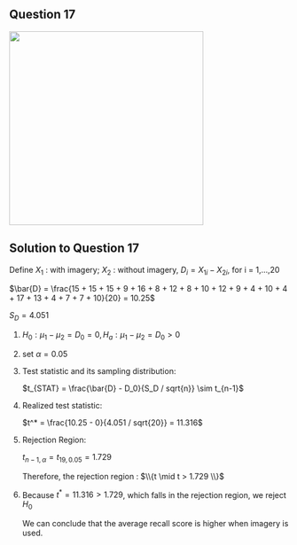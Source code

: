 ## Question 17
<img src = "https://github.com/user-attachments/assets/f5a0e99e-2b0b-4bc3-addc-cf419575d0d4" width = "350">

## Solution to Question 17

Define $X_1$ : with imagery; $X_2$ : without imagery, $D_i = X_{1i} - X_{2i}$, for i = 1,...,20

$\bar{D} = \frac{15 + 15 + 15 + 9 + 16 + 8 + 12 + 8 + 10 + 12 + 9 + 4 + 10 + 4 + 17 + 13 + 4 + 7 +  7 + 10}{20} = 10.25$

$S_D = 4.051$

1. $H_0 : \mu_1 - \mu_2 = D_0 = 0, H_a : \mu_1 - \mu_2 = D_0 > 0$
   

2. set $\alpha = 0.05$


3. Test statistic and its sampling distribution:

   $t_{STAT} = \frac{\bar{D} - D_0}{S_D / sqrt{n}} \sim t_{n-1}$


4. Realized test statistic:

   $t^* = \frac{10.25 - 0}{4.051 / sqrt{20}} = 11.316$


5. Rejection Region:

   $t_{n-1, \alpha} = t_{19, 0.05} = 1.729$

   Therefore, the rejection region : $\\{t \mid t > 1.729 \\}$


6. Because $t^* = 11.316 > 1.729$, which falls in the rejection region, we reject $H_0$

   We can conclude that the average recall score is higher when imagery is used.
   
